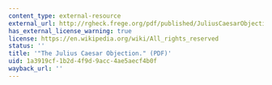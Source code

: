 ```yaml
---
content_type: external-resource
external_url: http://rgheck.frege.org/pdf/published/JuliusCaesarObjection.pdf
has_external_license_warning: true
license: https://en.wikipedia.org/wiki/All_rights_reserved
status: ''
title: '"The Julius Caesar Objection." (PDF)'
uid: 1a3919cf-1b2d-4f9d-9acc-4ae5aecf4b0f
wayback_url: ''
---
```

